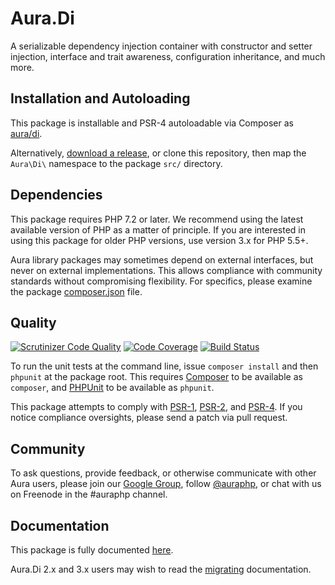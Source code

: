 # Aura.Di

A serializable dependency injection container with constructor and setter injection, interface and trait awareness, configuration inheritance, and much more.

## Installation and Autoloading

This package is installable and PSR-4 autoloadable via Composer as
[aura/di][].

Alternatively, [download a release][], or clone this repository, then map the
`Aura\Di\` namespace to the package `src/` directory.

## Dependencies

This package requires PHP 7.2 or later. We recommend using the latest available version of PHP as a matter of
principle. If you are interested in using this package for older PHP versions, use version 3.x for PHP 5.5+.

Aura library packages may sometimes depend on external interfaces, but never on
external implementations. This allows compliance with community standards
without compromising flexibility. For specifics, please examine the package
[composer.json][] file.

## Quality

[![Scrutinizer Code Quality](https://scrutinizer-ci.com/g/auraphp/Aura.Di/badges/quality-score.png?b=4.x)](https://scrutinizer-ci.com/g/auraphp/Aura.Di/)
[![Code Coverage](https://scrutinizer-ci.com/g/auraphp/Aura.Di/badges/coverage.png?b=4.x)](https://scrutinizer-ci.com/g/auraphp/Aura.Di/)
[![Build Status](https://travis-ci.org/auraphp/Aura.Di.png?branch=4.x)](https://travis-ci.org/auraphp/Aura.Di)

To run the unit tests at the command line, issue `composer install` and then
`phpunit` at the package root. This requires [Composer][] to be available as
`composer`, and [PHPUnit][] to be available as `phpunit`.

This package attempts to comply with [PSR-1][], [PSR-2][], and [PSR-4][]. If
you notice compliance oversights, please send a patch via pull request.

## Community

To ask questions, provide feedback, or otherwise communicate with other Aura
users, please join our [Google Group][], follow [@auraphp][], or chat with us
on Freenode in the #auraphp channel.

## Documentation

This package is fully documented [here](./docs/index.md).

Aura.Di 2.x and 3.x users may wish to read the [migrating](./docs/migrating.md) documentation.

[PSR-1]: https://github.com/php-fig/fig-standards/blob/master/accepted/PSR-1-basic-coding-standard.md
[PSR-2]: https://github.com/php-fig/fig-standards/blob/master/accepted/PSR-2-coding-style-guide.md
[PSR-4]: https://github.com/php-fig/fig-standards/blob/master/accepted/PSR-4-autoloader.md
[Composer]: http://getcomposer.org/
[PHPUnit]: http://phpunit.de/
[Google Group]: http://groups.google.com/group/auraphp
[@auraphp]: http://twitter.com/auraphp
[download a release]: https://github.com/auraphp/Aura.Di/releases
[aura/di]: https://packagist.org/packages/aura/di
[composer.json]: ./composer.json
